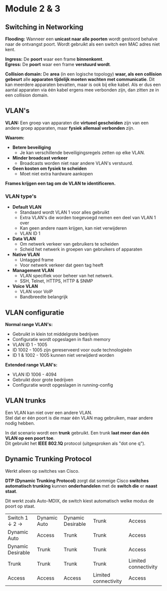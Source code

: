 # Module 2 &amp; 3

## Switching in Networking

**Flooding:** Wanneer een **unicast naar alle poorten** wordt gestoord behalve naar de ontvangst poort. Wordt gebruikt als
een switch een MAC adres niet kent.

**Ingress:** De **poort** waar een frame **binnenkomt**.\
**Egress:** De **poort** waar een frame **verstuurd wordt**.

**Collision domain:** De **area** (in een logische topology) **waar, als een collision gebeurt** alle **apparaten tijdelijk
moeten wachten met communicatie**. Dit kan meerdere apparaten bevatten, maar is ook bij elke kabel. Als er dus een aantal
apparaten via één kabel ergens mee verbonden zijn, dan zitten ze in een collision domain.

## VLAN's

**VLAN:** Een groep van apparaten die **virtueel gescheiden** zijn van een andere groep apparaten,
maar **fysiek allemaal verbonden** zijn.

**Waarom:**
- **Betere beveiliging**
    - Je kan verschillende beveiligingsregels zetten op elke VLAN.
- **Minder broadcast verkeer**
    - Broadcasts worden niet naar andere VLAN's verstuurd.
- **Geen kosten om fysiek te scheiden**
    - Moet niet extra hardware aankopen

**Frames krijgen een tag om de VLAN te identificeren.**

### VLAN type's

- **Default VLAN**
    - Standaard wordt VLAN 1 voor alles gebruikt
    - Extra VLAN's die worden toegevoegd nemen een deel van VLAN 1 over
    - Kan geen andere naam krijgen, kan niet verwijderen
    - VLAN ID 1
- **Data VLAN**
    - Om netwerk verkeer van gebruikers te scheiden
    - Scheid het netwerk in groepen van gebruikers of apparaten
- **Native VLAN**
    - Untagged frame
    - Voor netwerk verkeer dat geen tag heeft
- **Management VLAN**
    - VLAN specifiek voor beheer van het netwerk.
    - SSH, Telnet, HTTPS, HTTP & SNMP
- **Voice VLAN**
    - VLAN voor VoIP
    - Bandbreedte belangrijk

## VLAN configuratie

**Normal range VLAN's:**
- Gebruikt in klein tot middelgrote bedrijven
- Configuratie wordt opgeslagen in flash memory
- VLAN ID 1 - 1005
- ID 1002 - 1005 zijn gereserveerd voor oude technologieën
- ID 1 & 1002 - 1005 kunnen niet verwijderd worden

**Extended range VLAN's:**
- VLAN ID 1006 - 4094
- Gebruikt door grote bedrijven
- Configuratie wordt opgeslagen in running-config

## VLAN trunks

Een VLAN kan niet over een andere VLAN.\
Stel dat er één poort is die maar één VLAN mag gebruiken, maar andere nodig hebben.

In dat scenario wordt een **trunk** gebruikt. Een trunk **laat meer dan één VLAN op een poort toe**.\
Dit gebruikt het **IEEE 802.1Q** protocol (uitgesproken als "dot one q").

## Dynamic Trunking Protocol

Werkt alleen op switches van Cisco. 

**DTP (Dynamic Trunking Protocol)** zorgt dat sommige Cisco **switches automatisch trunking** kunnen **onderhandelen** met de
**switch die** er **naast staat**.

Dit werkt zoals Auto-MDIX, de switch kiest automatisch welke modus de poort op staat.

<table style="both">
    <tr>
      <td>Switch 1 ↓ 2 →</td>
      <td>Dynamic Auto</td>
      <td>Dynamic Desirable</td>
      <td>Trunk</td>
      <td>Access</td>
    </tr>
    <tr>
      <td>Dynamic Auto</td>
      <td>Access</td>
      <td>Trunk</td>
      <td>Trunk</td>
      <td>Access</td>
    </tr>
    <tr>
      <td>Dynamic Desirable</td>
      <td>Trunk</td>
      <td>Trunk</td>
      <td>Trunk</td>
      <td>Access</td>
    </tr>
    <tr>
      <td>Trunk</td>
      <td>Trunk</td>
      <td>Trunk</td>
      <td>Trunk</td>
      <td>Limited connectivity</td>
    </tr>
    <tr>
      <td>Access</td>
      <td>Access</td>
      <td>Access</td>
      <td>Limited connectivity</td>
      <td>Access</td>
    </tr>
</table>

